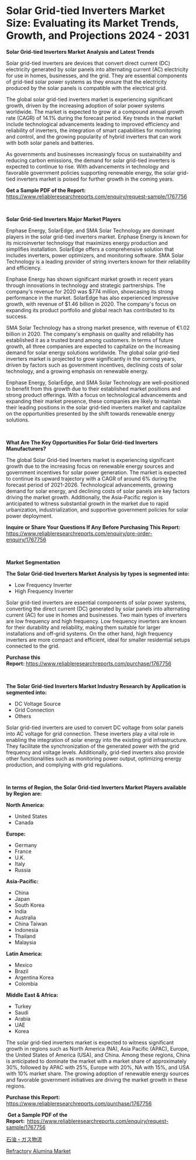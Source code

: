 <p><h1>Solar Grid-tied Inverters Market Size: Evaluating its Market Trends, Growth, and Projections 2024 - 2031</h1></p><p><strong>Solar Grid-tied Inverters Market Analysis and Latest Trends</strong></p>
<p><p>Solar grid-tied inverters are devices that convert direct current (DC) electricity generated by solar panels into alternating current (AC) electricity for use in homes, businesses, and the grid. They are essential components of grid-tied solar power systems as they ensure that the electricity produced by the solar panels is compatible with the electrical grid.</p><p>The global solar grid-tied inverters market is experiencing significant growth, driven by the increasing adoption of solar power systems worldwide. The market is expected to grow at a compound annual growth rate (CAGR) of 14.1% during the forecast period. Key trends in the market include technological advancements leading to improved efficiency and reliability of inverters, the integration of smart capabilities for monitoring and control, and the growing popularity of hybrid inverters that can work with both solar panels and batteries.</p><p>As governments and businesses increasingly focus on sustainability and reducing carbon emissions, the demand for solar grid-tied inverters is expected to continue to rise. With advancements in technology and favorable government policies supporting renewable energy, the solar grid-tied inverters market is poised for further growth in the coming years.</p></p>
<p><strong>Get a Sample PDF of the Report:&nbsp;</strong> <a href="https://www.reliableresearchreports.com/enquiry/request-sample/1767756">https://www.reliableresearchreports.com/enquiry/request-sample/1767756</a></p>
<p>&nbsp;</p>
<p><strong>Solar Grid-tied Inverters Major Market Players</strong></p>
<p><p>Enphase Energy, SolarEdge, and SMA Solar Technology are dominant players in the solar grid-tied inverters market. Enphase Energy is known for its microinverter technology that maximizes energy production and simplifies installation. SolarEdge offers a comprehensive solution that includes inverters, power optimizers, and monitoring software. SMA Solar Technology is a leading provider of string inverters known for their reliability and efficiency.</p><p>Enphase Energy has shown significant market growth in recent years through innovations in technology and strategic partnerships. The company's revenue for 2020 was $774 million, showcasing its strong performance in the market. SolarEdge has also experienced impressive growth, with revenue of $1.46 billion in 2020. The company's focus on expanding its product portfolio and global reach has contributed to its success.</p><p>SMA Solar Technology has a strong market presence, with revenue of €1.02 billion in 2020. The company's emphasis on quality and reliability has established it as a trusted brand among customers. In terms of future growth, all three companies are expected to capitalize on the increasing demand for solar energy solutions worldwide. The global solar grid-tied inverters market is projected to grow significantly in the coming years, driven by factors such as government incentives, declining costs of solar technology, and a growing emphasis on renewable energy.</p><p>Enphase Energy, SolarEdge, and SMA Solar Technology are well-positioned to benefit from this growth due to their established market positions and strong product offerings. With a focus on technological advancements and expanding their market presence, these companies are likely to maintain their leading positions in the solar grid-tied inverters market and capitalize on the opportunities presented by the shift towards renewable energy solutions.</p></p>
<p>&nbsp;</p>
<p><strong>What Are The Key Opportunities For Solar Grid-tied Inverters Manufacturers?</strong></p>
<p><p>The global Solar Grid-tied Inverters market is experiencing significant growth due to the increasing focus on renewable energy sources and government incentives for solar power generation. The market is expected to continue its upward trajectory with a CAGR of around 6% during the forecast period of 2021-2026. Technological advancements, growing demand for solar energy, and declining costs of solar panels are key factors driving the market growth. Additionally, the Asia-Pacific region is anticipated to witness substantial growth in the market due to rapid urbanization, industrialization, and supportive government policies for solar power deployment.</p></p>
<p><strong>Inquire or Share Your Questions If Any Before Purchasing This Report:</strong> <a href="https://www.reliableresearchreports.com/enquiry/pre-order-enquiry/1767756">https://www.reliableresearchreports.com/enquiry/pre-order-enquiry/1767756</a></p>
<p>&nbsp;</p>
<p><strong>Market Segmentation</strong></p>
<p><strong>The Solar Grid-tied Inverters Market Analysis by types is segmented into:</strong></p>
<p><ul><li>Low Frequency Inverter</li><li>High Frequency Inverter</li></ul></p>
<p><p>Solar grid-tied inverters are essential components of solar power systems, converting the direct current (DC) generated by solar panels into alternating current (AC) for use in homes and businesses. Two main types of inverters are low frequency and high frequency. Low frequency inverters are known for their durability and reliability, making them suitable for larger installations and off-grid systems. On the other hand, high frequency inverters are more compact and efficient, ideal for smaller residential setups connected to the grid.</p></p>
<p><strong>Purchase this Report:&nbsp;</strong><a href="https://www.reliableresearchreports.com/purchase/1767756">https://www.reliableresearchreports.com/purchase/1767756</a></p>
<p>&nbsp;</p>
<p><strong>The Solar Grid-tied Inverters Market Industry Research by Application is segmented into:</strong></p>
<p><ul><li>DC Voltage Source</li><li>Grid Connection</li><li>Others</li></ul></p>
<p><p>Solar grid-tied inverters are used to convert DC voltage from solar panels into AC voltage for grid connection. These inverters play a vital role in enabling the integration of solar energy into the existing grid infrastructure. They facilitate the synchronization of the generated power with the grid frequency and voltage levels. Additionally, grid-tied inverters also provide other functionalities such as monitoring power output, optimizing energy production, and complying with grid regulations.</p></p>
<p>&nbsp;</p>
<p><strong>In terms of Region, the Solar Grid-tied Inverters Market Players available by Region are:</strong></p>
<p>
    <p> <strong> North America: </strong>
        <ul>
            <li>United States</li>
            <li>Canada</li>
        </ul>
        </p> 
    <p> <strong> Europe: </strong>
        <ul>
            <li>Germany</li>
            <li>France</li>
            <li>U.K.</li>
            <li>Italy</li>
            <li>Russia</li>
        </ul>
        </p> 
    <p> <strong> Asia-Pacific: </strong>
        <ul>
            <li>China</li>
            <li>Japan</li>
            <li>South Korea</li>
            <li>India</li>
            <li>Australia</li>
            <li>China Taiwan</li>
            <li>Indonesia</li>
            <li>Thailand</li>
            <li>Malaysia</li>
        </ul>
        </p> 
    <p> <strong> Latin America: </strong>
        <ul>
            <li>Mexico</li>
            <li>Brazil</li>
            <li>Argentina Korea</li>
            <li>Colombia</li>
        </ul>
        </p> 
    <p> <strong> Middle East & Africa: </strong>
        <ul>
            <li>Turkey</li>
            <li>Saudi</li>
            <li>Arabia</li>
            <li>UAE</li>
            <li>Korea</li>
        </ul>
    </p>
    </p>
<p><p>The solar grid-tied inverters market is expected to witness significant growth in regions such as North America (NA), Asia Pacific (APAC), Europe, the United States of America (USA), and China. Among these regions, China is anticipated to dominate the market with a market share of approximately 30%, followed by APAC with 25%, Europe with 20%, NA with 15%, and USA with 10% market share. The growing adoption of renewable energy sources and favorable government initiatives are driving the market growth in these regions.</p></p>
<p><strong>Purchase this Report: </strong><a href="https://www.reliableresearchreports.com/purchase/1767756">https://www.reliableresearchreports.com/purchase/1767756</a></p>
<p>&nbsp;<strong>Get a Sample PDF of the Report:&nbsp;&nbsp;</strong><a href="https://www.reliableresearchreports.com/enquiry/request-sample/1767756">https://www.reliableresearchreports.com/enquiry/request-sample/1767756</a></p>
<p><strong></strong></p>
<p><p><a href="https://github.com/JacksonWiza1924/Market-Research-Report-List-1/blob/main/724958116773.md">石油・ガス物流</a></p><p><a href="https://forested-sushi-9b0.notion.site/Refractory-Alumina-Market-A-Comprehensive-Report-of-its-Market-Share-Growth-Trends-2024-2031-23235ae709754f539d162577f5c4787d">Refractory Alumina Market</a></p></p>